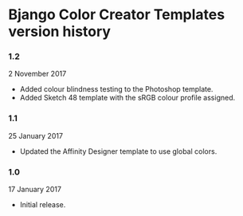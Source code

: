 # Bjango Color Creator Templates version history

### 1.2

2 November 2017

- Added colour blindness testing to the Photoshop template.
- Added Sketch 48 template with the sRGB colour profile assigned.

### 1.1

25 January 2017

- Updated the Affinity Designer template to use global colors.

### 1.0

17 January 2017

- Initial release.